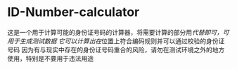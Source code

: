 # ID-Number-calculator
这是一个用于计算可能的身份证号码的计算器，将需要计算的部分用*代替即可，可用于生成测试数据
它可以计算出在*位置上符合编码规则并可以通过校验的身份证号码
因为有与现实中存在的身份证号码重合的风险，请勿在测试环境之外的地方使用，特别是不要用于违法用途
